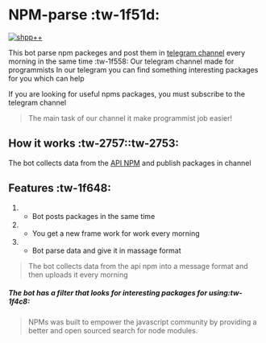 # NPM-parse :tw-1f51d:

[![shpp++](https://img.shields.io/badge/shpp%2B%2B-%F0%9F%92%96-00964b)](https://programming.org.ua/ua)

This bot parse npm packeges and post them in [telegram channel](https://t.me/start_day_with_new_framework "telegram channel")
every morning in the same time :tw-1f558:
Our telegram channel made for programmists
In our telegram you can find something interesting packages for you which can help 

If you are looking for useful npms packages, 
you must subscribe to the telegram channel

> The main task of our channel it make programmist job easier!



## How it works :tw-2757::tw-2753:
The bot collects data from the [API NPM](https://npms.io/ "API NPM") and publish packages in channel 


## Features :tw-1f648:
1. - Bot posts packages in the same time 
2. - You get a new frame work for work every morning
3. - Bot parse data and give it in massage format



>The bot collects data from the api npm into a message format and then uploads it every morning

##### The bot has a filter that looks for interesting packages for using:tw-1f4c8:

>NPMs was built to empower the javascript community by providing a better and open sourced search for node modules.
